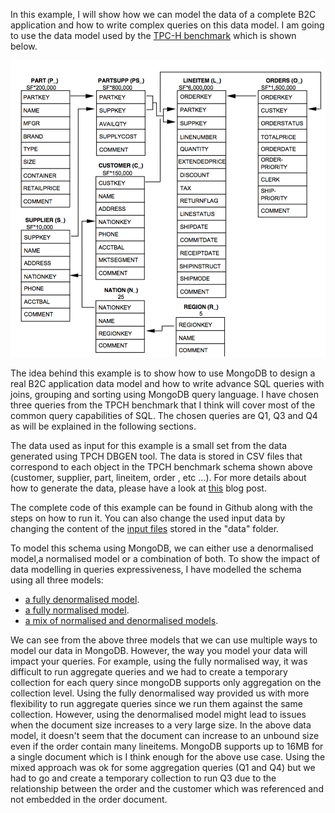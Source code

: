 In this example, I will show how we can model the data of a complete B2C application and how to write complex queries on this data model. I am going to use the data model used by the [TPC-H benchmark](http://www.tpc.org/tpch) which is shown below.


![image](tpch_schema.png)


The idea behind this example is to show how to use MongoDB to design a real B2C application data model and how to write advance SQL queries with joins, grouping and sorting using MongoDB query language. I have chosen three queries from the TPCH benchmark that I think will cover most of the common query capabilities of SQL. The chosen queries are Q1, Q3 and Q4 as will be explained in the following sections.


The data used as input for this example is a small set from the data generated using TPCH DBGEN tool. The data is stored in CSV files that correspond to each object in the TPCH benchmark schema shown above (customer, supplier, part, lineitem, order , etc ...). For more details about how to generate the data, please have a look at [this](http://kejser.org/tpc-h-data-and-query-generation/) blog post. 

The complete code of this example can be found in Github along with the steps on how to run it. You can also change the used input data by changing the content of the [input files](https://github.com/alronz/B2C-Database-Selection-Implementations/tree/master/MongoDB/TPCHQueries/src/main/java/org/mongoDB/tpcHQueries/data) stored in the "data" folder.



To model this schema using MongoDB, we can either use a denormalised model,a normalised model or a combination of both. To show the impact of data modelling in queries expressiveness, I have modelled the schema using all three models:

 - [a fully denormalised model](denormalised_model.md).
 - [a fully normalised model](normalized_model.md).
 - [a mix of normalised and denormalised models](mixed_model.md). 
 
 
 
 We can see from the above three models that we can use multiple ways to model our data in MongoDB. However, the way you model your data will impact your queries. For example, using the fully normalised way, it was difficult to run aggregate queries and we had to create a temporary collection for each query since mongoDB supports only aggregation on the collection level. Using the fully denormalised way provided us with more flexibility to run aggregate queries since we run them against the same collection. However, using the denormalised model might lead to issues when the document size increases to a very large size. In the above data model, it doesn't seem that the document can increase to an unbound size even if the order contain many lineitems. MongoDB supports up to 16MB for a single document which is I think enough for the above use case. Using the mixed approach was ok for some aggregation queries (Q1 and Q4) but we had to go and create a temporary collection to run Q3 due to the relationship between the order and the customer which was referenced and not embedded in the order document.